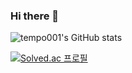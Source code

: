 ### Hi there 👋

<!--
**tempo001/tempo001** is a ✨ _special_ ✨ repository because its `README.md` (this file) appears on your GitHub profile.

Here are some ideas to get you started:

- 🔭 I’m currently working on ...
- 🌱 I’m currently learning ...
- 👯 I’m looking to collaborate on ...
- 🤔 I’m looking for help with ...
- 💬 Ask me about ...
- 📫 How to reach me: ...
- 😄 Pronouns: ...
- ⚡ Fun fact: ...
-->
![tempo001's GitHub stats](https://github-readme-stats.vercel.app/api?username=tempo001&theme=dark&show_icons=true)

[![Solved.ac 프로필](http://mazassumnida.wtf/api/v2/generate_badge?boj=tempo001)](https://solved.ac/profile/tempo001)

